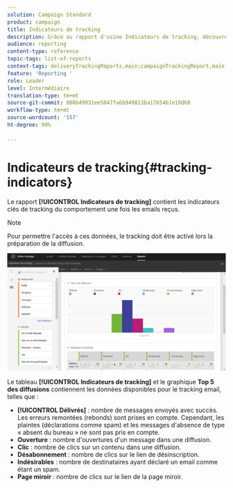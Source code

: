 ```yaml
---
solution: Campaign Standard
product: campaign
title: Indicateurs de tracking
description: Grâce au rapport d'usine Indicateurs de tracking, découvrez le comportement de vos clients lorsqu'ils reçoivent des emails.
audience: reporting
content-type: reference
topic-tags: list-of-reports
context-tags: deliveryTrackingReports,main;campaignTrackingReport,main;programTrackingReport,main
feature: 'Reporting '
role: Leader
level: Intermédiaire
translation-type: tm+mt
source-git-commit: 088b49931ee5047fa6b949813ba17654b1e10d60
workflow-type: tm+mt
source-wordcount: '157'
ht-degree: 99%

---
```



# Indicateurs de tracking{#tracking-indicators}

Le rapport **[!UICONTROL Indicateurs de tracking]** contient les indicateurs clés de tracking du comportement une fois les emails reçus.

>[!NOTE]
>
>Pour permettre l&#39;accès à ces données, le tracking doit être activé lors la préparation de la diffusion.

![](assets/delivery_reports_2.png)

Le tableau **[!UICONTROL Indicateurs de tracking]** et le graphique **Top 5 des diffusions** contiennent les données disponibles pour le tracking email, telles que :

* **[!UICONTROL Délivrés]** : nombre de messages envoyés avec succès. Les erreurs remontées (rebonds) sont prises en compte. Cependant, les plaintes (déclarations comme spam) et les messages d&#39;absence de type « absent du bureau » ne sont pas pris en compte.
* **Ouverture** : nombre d&#39;ouvertures d&#39;un message dans une diffusion.
* **Clic** : nombre de clics sur un contenu dans une diffusion.
* **Désabonnement** : nombre de clics sur le lien de désinscription.
* **Indésirables** : nombre de destinataires ayant déclaré un email comme étant un spam.
* **Page miroir** : nombre de clics sur le lien de la page miroir.

